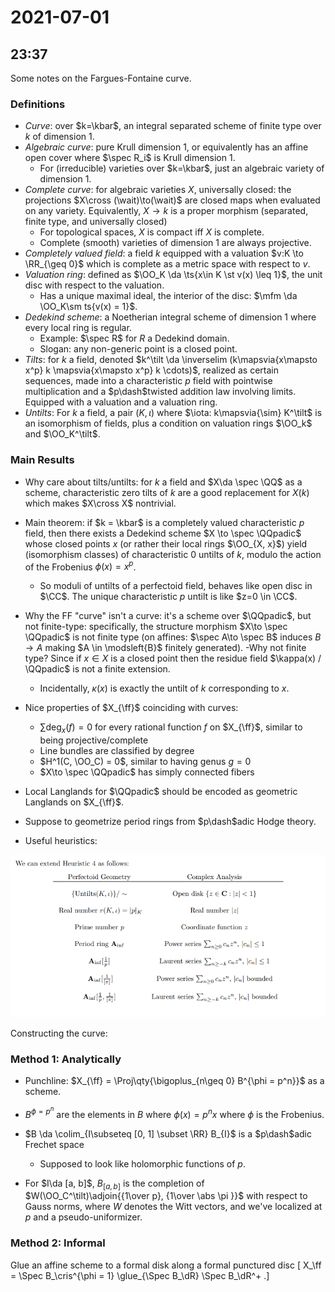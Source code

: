 # 2021-07-01

## 23:37

Some notes on the Fargues-Fontaine curve.

### Definitions

- *Curve*: over $k=\kbar$, an integral separated scheme of finite type over $k$ of dimension 1.
- *Algebraic curve*: pure Krull dimension 1, or equivalently has an affine open cover where $\spec R_i$ is Krull dimension 1.
  - For (irreducible) varieties over $k=\kbar$, just an algebraic variety of dimension 1.
- *Complete curve*: for algebraic varieties $X$, universally closed: the projections $X\cross (\wait)\to(\wait)$ are closed maps when evaluated on any variety.
  Equivalently, $X\to k$ is a proper morphism (separated, finite type, and universally closed)
  - For topological spaces, $X$ is compact iff $X$ is complete.
  - Complete (smooth) varieties of dimension 1 are always projective.
- *Completely valued field*: a field $k$ equipped with a valuation $v:K \to \RR_{\geq 0}$ which is complete as a metric space with respect to $v$.
- *Valuation ring*: defined as $\OO_K \da \ts{x\in K \st v(x) \leq 1}$, the unit disc with respect to the valuation.
  - Has a unique maximal ideal, the interior of the disc: $\mfm \da \OO_K\sm ts{v(x) = 1}$.
- *Dedekind scheme*: a Noetherian integral scheme of dimension 1 where every local ring is regular.
  - Example: $\spec R$ for $R$ a Dedekind domain.
  - Slogan: any non-generic point is a closed point.
- *Tilts*: for $k$ a field, denoted $k^\tilt \da \inverselim (k\mapsvia{x\mapsto x^p} k \mapsvia{x\mapsto x^p} k \cdots)$, realized as certain sequences, made into a characteristic $p$ field with pointwise multiplication and a $p\dash$twisted addition law involving limits.
  Equipped with a valuation and a valuation ring.
- *Untilts*: For $k$ a field, a pair $(K, \iota)$ where $\iota: k\mapsvia{\sim} K^\tilt$ is an isomorphism of fields, plus a condition on valuation rings $\OO_k$ and $\OO_K^\tilt$.

### Main Results

- Why care about tilts/untilts: for $k$ a field and $X\da \spec \QQ$ as a scheme, characteristic zero tilts of $k$ are a good replacement for $X(k)$ which makes $X\cross X$ nontrivial.

- Main theorem: if $k = \kbar$ is a completely valued characteristic $p$ field, then there exists a Dedekind scheme $X \to \spec \QQpadic$ whose closed points $x$ (or rather their local rings $\OO_{X, x}$) yield (isomorphism classes) of characteristic 0 untilts of $k$, modulo the action of the Frobenius $\phi(x) = x^p$.
  - So moduli of untilts of a perfectoid field, behaves like open disc in $\CC$.
  The unique characteristic $p$ untilt is like $z=0 \in \CC$.

- Why the FF "curve" isn't a curve: it's a scheme over $\QQpadic$, but not finite-type: specifically, the structure morphism $X\to \spec \QQpadic$ is not finite type (on affines: $\spec A\to \spec B$ induces $B\to A$ making $A \in \modsleft{B}$ finitely generated).
  -Why not finite type? Since if $x\in X$ is a closed point then the residue field $\kappa(x) / \QQpadic$ is not a finite extension.
  - Incidentally, $\kappa(x)$ is exactly the untilt of $k$ corresponding to $x$.

- Nice properties of $X_{\ff}$ coinciding with curves:
  - $\sum \deg_x(f) = 0$ for every rational function $f$ on $X_{\ff}$, similar to being projective/complete
  - Line bundles are classified by degree
  - $H^1(C, \OO_C) = 0$, similar to having genus $g=0$
  - $X\to \spec \QQpadic$ has simply connected fibers
- Local Langlands for $\QQpadic$ should be encoded as geometric Langlands on $X_{\ff}$.

- Suppose to geometrize period rings from $p\dash$adic Hodge theory.


- Useful heuristics:

![](figures/2021-07-02_01-42-27.png)

Constructing the curve:


### Method 1: Analytically

- Punchline: $X_{\ff} = \Proj\qty{\bigoplus_{n\geq 0} B^{\phi = p^n}}$ as a scheme.

- $B^{\phi = p^n}$ are the elements in $B$ where $\phi(x) = p^n x$ where $\phi$ is the Frobenius.
- $B \da \colim_{I\subseteq [0, 1] \subset \RR} B_{I}$ is a $p\dash$adic Frechet space
  - Supposed to look like holomorphic functions of $p$.

- For $I\da [a, b]$, $B_{[a, b]}$ is the completion of $W(\OO_C^\tilt)\adjoin{{1\over p}, {1\over \abs \pi }}$ with respect to Gauss norms, where $W$ denotes the Witt vectors, and we've localized at $p$ and a pseudo-uniformizer.


### Method 2: Informal

Glue an affine scheme to a formal disk along a formal punctured disc
\[
X_\ff = \Spec B_\cris^{\phi = 1} \glue_{\Spec B_\dR} \Spec B_\dR^+
.\]

